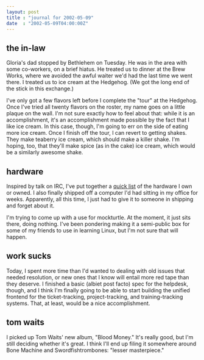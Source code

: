```yaml
---
layout: post
title : "journal for 2002-05-09"
date  : "2002-05-09T04:00:00Z"
---
```



## the in-law

Gloria's dad stopped by Bethlehem on Tuesday.  He was in the area with some co-workers, on a brief hiatus.  He treated us to dinner at the Brew Works, where we avoided the awful waiter we'd had the last time we went there.  I treated us to ice cream at the Hedgehog.  (We got the long end of the stick in this exchange.)

I've only got a few flavors left before I complete the "tour" at the Hedgehog. Once I've tried all twenty flavors on the roster, my name goes on a little plaque on the wall.  I'm not sure exactly how to feel about that:  while it is an accomplishment, it's an accomplishment made possible by the fact that I like ice cream.  In this case, though, I'm going to err on the side of eating more ice cream.  Once I finish off the tour, I can revert to getting shakes.  They make teaberry ice cream, which should make a killer shake.  I'm hoping, too, that they'll make spice (as in the cake) ice cream, which would be a similarly awesome shake.

## hardware

Inspired by talk on IRC, I've put together a <a href='/coredump/computers/machines'>quick list</a> of the hardware I own or owned.  I also finally shipped off a computer I'd had sitting in my office for weeks.  Apparently, all this time, I just had to give it to someone in shipping and forget about it.

I'm trying to come up with a use for mockturtle.  At the moment, it just sits there, doing nothing.  I've been pondering making it a semi-public box for some of my friends to use in learning Linux, but I'm not sure that will happen.

## work sucks

Today, I spent more time than I'd wanted to dealing with old issues that needed resolution, or new ones that I know will entail more red tape than they deserve.  I finished a basic (albiet post facto) spec for the helpdesk, though, and I think I'm finally going to be able to start building the unified frontend for the ticket-tracking, project-tracking, and training-tracking systems. That, at least, would be a nice accomplishment.

## tom waits

I picked up Tom Waits' new album, "Blood Money."  It's really good, but I'm still deciding whether it's great.  I think I'll end up filing it somewhere around Bone Machine and Swordfishtrombones:  "lesser masterpiece."

